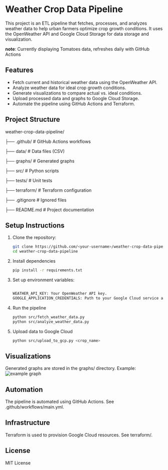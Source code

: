 # Weather Crop Data Pipeline

This project is an ETL pipeline that fetches, processes, and analyzes weather data to help urban farmers optimize crop growth conditions. It uses the OpenWeather API and Google Cloud Storage for data storage and visualization. 

**note**: Currently displaying Tomatoes data, refreshes daily with GitHub Actions

## Features
- Fetch current and historical weather data using the OpenWeather API.
- Analyze weather data for ideal crop growth conditions.
- Generate visualizations to compare actual vs. ideal conditions.
- Upload processed data and graphs to Google Cloud Storage.
- Automate the pipeline using GitHub Actions and Terraform.

## Project Structure
weather-crop-data-pipeline/ 

├── .github/ # GitHub Actions workflows 

├── data/ # Data files (CSV) 

├── graphs/ # Generated graphs 

├── src/ # Python scripts 

├── tests/ # Unit tests 

├── terraform/ # Terraform configuration 

├── .gitignore # Ignored files 

├── README.md # Project documentation 


## Setup Instructions
1. Clone the repository:
   ```bash
   git clone https://github.com/<your-username>/weather-crop-data-pipeline.git
   cd weather-crop-data-pipeline
2. Install dependencies
   ```bash
   pip install -r requirements.txt
3. Set up environment variables:
   ```bash

   WEATHER_API_KEY: Your OpenWeather API key.
   GOOGLE_APPLICATION_CREDENTIALS: Path to your Google Cloud service account key.
4. Run the pipeline
   ```bash
   python src/fetch_weather_data.py
   python src/analyze_weather_data.py
4. Upload data to Google Cloud
   ```bash
   python src/upload_to_gcp.py <crop_name>

## Visualizations
Generated graphs are stored in the graphs/ directory. Example: ![example graph](image.png)

## Automation
The pipeline is automated using GitHub Actions. See .github/workflows/main.yml.

## Infrastructure
Terraform is used to provision Google Cloud resources. See terraform/.

## License
MIT License
